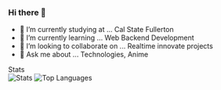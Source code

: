 ### Hi there 👋

- 🔭 I’m currently studying at ... Cal State Fullerton
- 🌱 I’m currently learning ... Web Backend Development
- 👯 I’m looking to collaborate on ... Realtime innovate projects
- 💬 Ask me about ... Technologies, Anime
<!--
- 🤔 I’m looking for help with ... 
- -->

<!--
- 📫 How to reach me: ...email-anuragganji09@gmail.com
- 😄 Pronouns: ...
- 
- ⚡ Fun fact: ...
- -->
Stats               
![Stats](https://github-readme-stats.vercel.app/api?username=anuragganji&show_icons=true&theme=dracula)
![Top Languages](https://github-readme-stats.vercel.app/api/top-langs/?username=anuragganji&show_icons=true&theme=radical)
